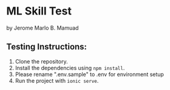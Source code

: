 <!-- @format -->

# ML Skill Test

by Jerome Marlo B. Mamuad

## Testing Instructions:

1. Clone the repository.
2. Install the dependencies using `npm install`.
3. Please rename ".env.sample" to .env for environment setup
4. Run the project with `ionic serve`.
